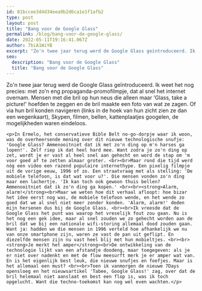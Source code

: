 ```yaml
---
id: 81bccee3d4d34eea9b2d6ca1e1f1afb2
type: post
layout: post
title: "Bang voor de Google Glass"
permalink: /blog/bang-voor-de-google-glass/
date: 2022-05-11T19:16:41.067Z
author: 7biA1WiYB
excerpt: "Zo'n twee jaar terug werd de Google Glass geïntroduceerd. Ik weet het nog precies: met zo'n eng propaganda-promofilmpje, dat al snel het internet overnam. Mensen met die bril op hun neus die alleen maar 'Glass, take a picture!' hoefden te zeggen en de bril maakte een foto van wat ze zagen. Of via hun bril konden navigeren (links in de hoek van hun zicht zien ze dan een wegenkaart), Skypen, filmen, bellen, kattenplaatjes googelen, de mogelijkheden waren eindeloos.   "
seo:
  description: "Bang voor de Google Glass"
  title: "Bang voor de Google Glass"
---
```

Zo'n twee jaar terug werd de Google Glass geïntroduceerd. Ik weet het nog precies: met zo'n eng propaganda-promofilmpje, dat al snel het internet overnam. Mensen met die bril op hun neus die alleen maar 'Glass, take a picture!' hoefden te zeggen en de bril maakte een foto van wat ze zagen. Of via hun bril konden navigeren (links in de hoek van hun zicht zien ze dan een wegenkaart), Skypen, filmen, bellen, kattenplaatjes googelen, de mogelijkheden waren eindeloos.   

    <p>In Ermelo, het conservatieve Bible Belt no-go-dorpje waar ik woon, was de overheersende mening over dit nieuwe technologische snufje: 'Google Glass? Ammenooitniet dat ik met zo'n ding op m'n harses ga lopen!'. Zelf riep ik dat heel hard mee. Want zodra je zo'n ding op zet, wordt je er vast al heel snel aan gehecht en word de stap om 'm voor goed af te zetten almaar groter. <br><br>Maar rond die tijd werd nóg een video een razend populaire internethype. Een pixelig filmpje uit de vorige eeuw, 1996 of zo. Een straatvraag met als stelling: 'De mobiele telefoon, is dat wat voor u?'. Die mensen vonden zo'n ding maar een lachertje. 'Ik kan toch ook gewoon thuis bellen? Ammenooitniet dat ik zo'n ding ga kopen.' <br><br><strong>Alarm, alarm!</strong><br>Maar we weten hoe dit verhaal afloopt: hoe bizar het idee eerst nog was, de mobiele telefoon wende, en het wende zo goed dat we al snel niet meer zonder konden. 'Alarm, alarm!' deden mijn hersenen dus bij de Google Glass. <br><br>Ik vreesde dat de Google Glass het punt was waarop het vreselijk fout zou gaan. Nu is het nog een gek idee, maar al snel zouden we zo gehecht worden aan de bril dat we bij een nationale wifi-storing allemaal dood zouden gaan. Want ja: hadden we die mensen in 1996 verteld hoe afhankelijk we nu van onze smartphone zijn, waren ze vast de pan uit geflipt. En diezelfde mensen zijn nu vast heel blij met hun mobieltjes. <br><br><strong>Je merkt het amper</strong><br>De ontwikkeling van de technologie lijkt van een afstandje doodeng, maar toegegeven: als je er niet over nadenkt en met de flow meesurft merk je er amper wat van. En is het eigenlijk best leuk, die nieuwe snufjes en foefjes. Maar is het allemaal een must? <br><br>Toen ik vanmorgen de nieuwe 7Days opensloeg en het nieuwsartikel 'Tabee, Google Glass!' zag, over dat de bril helemaal niet aanslaat en best een flop is, was ik toch opgelucht. Want die techno-toekomst kan nog wel even wachten.</p>  
